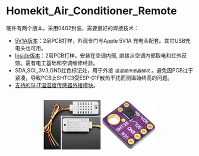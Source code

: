# Homekit_Air_Conditioner_Remote
硬件有两个版本，采用0402封装，需要很好的焊接技术：

* [5V1A版本](/hardware/AC_IR_Homekit_5V1A_3.0_0402)：2层PCB打样，外观专门与Apple 5V1A 充电头配套。其它USB充电头也可用。
* [Inside版本](/hardware/AC_IR_Homekit_Inside_3.0_0402)：2层PCB打样，安装在空调内部, 直接从空调内部取电和红外反馈。需有电工基础和空调维修经验。
* SDA,SCL,3V3,GND红色标记处，用于外接 *`温湿度传感器模块`* 。避免因PCB过于紧凑，导致PCB上SHTC3受ESP-01F散热干扰而测温始终高的问题。
*  [支持的SHT温湿度传感器外接模块](https://github.com/Sensirion/arduino-sht#supported-sensors)。

<div align="center">
<br><img src="/image/SHT3X.jpg"  width="60%"/>
 </div> 
